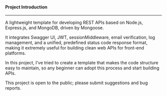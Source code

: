 #### Project Introduction

---
A lightweight template for developing REST APIs based on Node.js, Express.js, and MongoDB, driven by Mongoose.

It integrates Swagger UI, JWT, sessionMiddleware, email verification, log management, and a unified, predefined status code response format, making it extremely useful for building clean web APIs for front-end platforms.


In this project, I've tried to create a template that makes the code structure easy to maintain, so any beginner can adopt this process and start building APIs.


This project is open to the public; please submit suggestions and bug reports.


```


 
